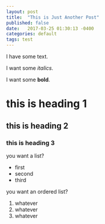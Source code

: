 ```yaml
---
layout: post
title:  "This is Just Another Post"
published: false
date:   2017-03-25 01:30:13 -0400
categories: default
tags: test
---
```

I have some text.

I want some _italics_.

I want some **bold**.

# this is heading 1

## this is heading 2

### this is heading 3

you want a list?
* first
* second
* third

you want an ordered list?
1. whatever
1. whatever
1. whatever